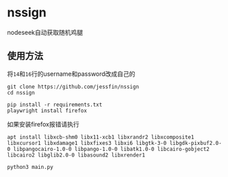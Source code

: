 # nssign
 nodeseek自动获取随机鸡腿
 
## 使用方法
将`14`和`16`行的username和password改成自己的
```
git clone https://github.com/jessfin/nssign
cd nssign
```
```
pip install -r requirements.txt
playwright install firefox
```
如果安装firefox报错请执行
```debian/ubuntu
apt install libxcb-shm0 libx11-xcb1 libxrandr2 libxcomposite1 libxcursor1 libxdamage1 libxfixes3 libxi6 libgtk-3-0 libgdk-pixbuf2.0-0 libpangocairo-1.0-0 libpango-1.0-0 libatk1.0-0 libcairo-gobject2 libcairo2 libglib2.0-0 libasound2 libxrender1
```


```
python3 main.py
```
